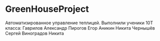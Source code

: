 # GreenHouseProject
Автоматизированное управление теплицей.
Выполнили ученики 10Т класса:
Гаврилов Александр
Пирогов Егор
Аникин Никита
Чернышёв Сергей 
Виноградов Никита
